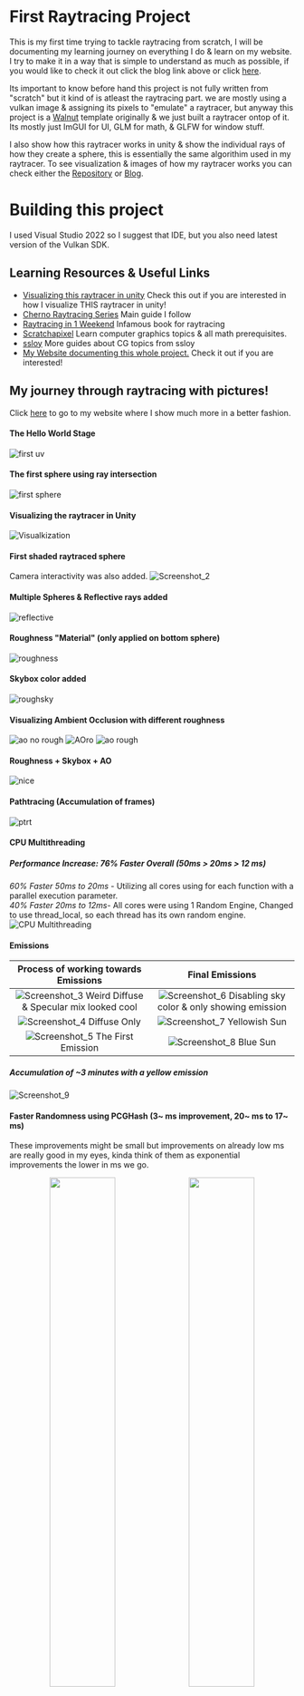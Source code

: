 # First Raytracing Project

This is my first time trying to tackle raytracing from scratch, I will be documenting my learning journey on everything I do & learn on my website. I try to make it in a way that is simple to understand as much as possible, if you would like to check it out click the blog link above or click [here](https://j-2k.github.io/raytracingproject).

Its important to know before hand this project is not fully written from "scratch" but it kind of is atleast the raytracing part. we are mostly using a vulkan image & assigning its pixels to "emulate" a raytracer, but anyway this project is a [Walnut](https://github.com/TheCherno/Walnut) template originally & we just built a raytracer ontop of it. Its mostly just ImGUI for UI, GLM for math, & GLFW for window stuff.

I also show how this raytracer works in unity & show the individual rays of how they create a sphere, this is essentially the same algorithim used in my raytracer. To see visualization & images of how my raytracer works you can check either the [Repository](https://github.com/j-2k/VisualizeRaytracingInUnity) or [Blog](https://j-2k.github.io/raytracingproject/#Visualize_Raytracing).<br />


# Building this project

I used Visual Studio 2022 so I suggest that IDE, but you also need latest version of the Vulkan SDK.

## Learning Resources & Useful Links
- [Visualizing this raytracer in unity](https://github.com/j-2k/VisualizeRaytracingInUnity) Check this out if you are interested in how I visualize THIS raytracer in unity!
- [Cherno Raytracing Series](https://www.youtube.com/playlist?list=PLlrATfBNZ98edc5GshdBtREv5asFW3yXl) Main guide I follow
- [Raytracing in 1 Weekend](https://raytracing.github.io) Infamous book for raytracing
- [Scratchapixel](https://scratchapixel.com) Learn computer graphics topics & all math prerequisites.
- [ssloy](https://github.com/ssloy) More guides about CG topics from ssloy
- [My Website documenting this whole project.](https://j-2k.github.io) Check it out if you are interested!

## My journey through raytracing with pictures!
Click [here](https://j-2k.github.io/raytracingproject) to go to my website where I show much more in a better fashion.

#### The Hello World Stage
![first uv](https://user-images.githubusercontent.com/52252068/234472575-81e72086-39fe-4f46-8550-3d80f62e45a1.png)

#### The first sphere using ray intersection
![first sphere](https://user-images.githubusercontent.com/52252068/234472603-626bd8ee-0446-4308-a1e9-c7b069c9da7b.png)

#### Visualizing the raytracer in Unity
![Visualkization](https://user-images.githubusercontent.com/52252068/234472677-a8b79507-5bcf-42e5-93e9-5931b121fa63.gif)

#### First shaded raytraced sphere
Camera interactivity was also added.
![Screenshot_2](https://user-images.githubusercontent.com/52252068/234472619-360c6518-8d1f-481a-8153-7521b2461c02.png)

#### Multiple Spheres & Reflective rays added
![reflective](https://github.com/j-2k/Raytracing/assets/52252068/dfb3f6b4-0bd4-43a7-a8db-033821ef65ce)

#### Roughness "Material" (only applied on bottom sphere)
![roughness](https://github.com/j-2k/Raytracing/assets/52252068/927f2439-335d-4b56-8358-a69ccbca2f49)

#### Skybox color added
![roughsky](https://github.com/j-2k/Raytracing/assets/52252068/42e3bc86-94ae-42e5-897b-eb563b38a3f3)

#### Visualizing Ambient Occlusion with different roughness
![ao no rough](https://github.com/j-2k/Raytracing/assets/52252068/19bd31cf-0ff1-4f23-a3cc-dbf9d6629dd6)
![AOro](https://github.com/j-2k/Raytracing/assets/52252068/37ef9ab5-c7e3-499c-9877-542ef7fc772d)
![ao rough](https://github.com/j-2k/Raytracing/assets/52252068/27b0c780-33b6-4fc2-8f42-eed5c70de533)

#### Roughness + Skybox + AO 
![nice](https://github.com/j-2k/Raytracing/assets/52252068/2107a1ba-c9f1-4c71-8024-5fb134e5d5d0)

#### Pathtracing (Accumulation of frames)
![ptrt](https://github.com/j-2k/Raytracing/assets/52252068/f2a9fd6b-e92f-4c3f-a738-40b89fa3953f)

#### CPU Multithreading 
##### Performance Increase: 76% Faster Overall (50ms > 20ms > 12 ms)
*60% Faster 50ms to 20ms* - Utilizing all cores using for each function with a parallel execution parameter.  
*40% Faster 20ms to 12ms*- All cores were using 1 Random Engine, Changed to use thread_local, so each thread has its own random engine.  
![CPU Multithreading](https://github.com/j-2k/Raytracing/assets/52252068/582ab8ac-2fe1-4b43-b2ce-64a613695599)

#### Emissions
Process of working towards Emissions  |  Final Emissions
:-------------------------:|:-------------------------:
![Screenshot_3](https://github.com/j-2k/Raytracing/assets/52252068/0b049eac-4a88-4914-85e4-2b0b099dd37a) Weird Diffuse & Specular mix looked cool | ![Screenshot_6](https://github.com/j-2k/Raytracing/assets/52252068/47aad42d-355f-420e-b99f-1696cdd9e376) Disabling sky color & only showing emission
![Screenshot_4](https://github.com/j-2k/Raytracing/assets/52252068/7addef7e-4cd9-4829-9e21-4e3a8706ca0e) Diffuse Only | ![Screenshot_7](https://github.com/j-2k/Raytracing/assets/52252068/d958fff5-9c8f-44bf-b79b-debae131c059) Yellowish Sun
![Screenshot_5](https://github.com/j-2k/Raytracing/assets/52252068/c3397570-7858-42cb-ba0b-3278be5a0320) The First Emission | ![Screenshot_8](https://github.com/j-2k/Raytracing/assets/52252068/a339c4bb-0a3e-406c-a74f-9b2cbcc993b6) Blue Sun

##### Accumulation of ~3 minutes with a yellow emission
![Screenshot_9](https://github.com/j-2k/Raytracing/assets/52252068/5ab842b2-0a53-4d53-9903-897131818681)

#### Faster Randomness using PCGHash (3~ ms improvement, 20~ ms to 17~ ms)
These improvements might be small but improvements on already low ms are really good in my eyes, kinda think of them as exponential improvements the lower in ms we go.
<p align="middle" float="left">
  <img src="https://github.com/j-2k/Raytracing/assets/52252068/40617cef-67c1-4d4b-a13e-4837fc8a1bfc" width="48%" />
  <img src="https://github.com/j-2k/Raytracing/assets/52252068/f402f7f6-ccd9-4b84-98e1-9c94e41ca483" width="48%" /> 
</p>









